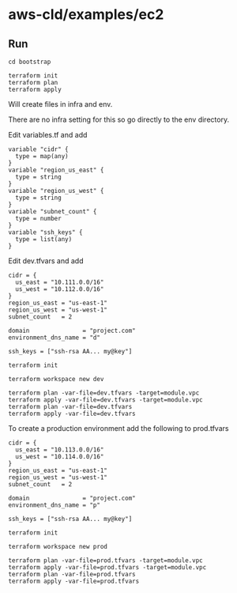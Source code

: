 # aws-cld/examples/ec2

## Run

```
cd bootstrap

terraform init
terraform plan
terraform apply
```

Will create files in infra and env.

There are no infra setting for this so go directly to the env directory.

Edit variables.tf and add

```
variable "cidr" {
  type = map(any)
}
variable "region_us_east" {
  type = string
}
variable "region_us_west" {
  type = string
}
variable "subnet_count" {
  type = number
}
variable "ssh_keys" {
  type = list(any)
}
```

Edit dev.tfvars and add

```
cidr = {
  us_east = "10.111.0.0/16"
  us_west = "10.112.0.0/16"
}
region_us_east = "us-east-1"
region_us_west = "us-west-1"
subnet_count   = 2

domain               = "project.com"
environment_dns_name = "d"

ssh_keys = ["ssh-rsa AA... my@key"]
```

```
terraform init

terraform workspace new dev

terraform plan -var-file=dev.tfvars -target=module.vpc
terraform apply -var-file=dev.tfvars -target=module.vpc
terraform plan -var-file=dev.tfvars
terraform apply -var-file=dev.tfvars
```

To create a production environment add the following to prod.tfvars

```
cidr = {
  us_east = "10.113.0.0/16"
  us_west = "10.114.0.0/16"
}
region_us_east = "us-east-1"
region_us_west = "us-west-1"
subnet_count   = 2

domain               = "project.com"
environment_dns_name = "p"

ssh_keys = ["ssh-rsa AA... my@key"]
```

```
terraform init

terraform workspace new prod

terraform plan -var-file=prod.tfvars -target=module.vpc
terraform apply -var-file=prod.tfvars -target=module.vpc
terraform plan -var-file=prod.tfvars
terraform apply -var-file=prod.tfvars
```
